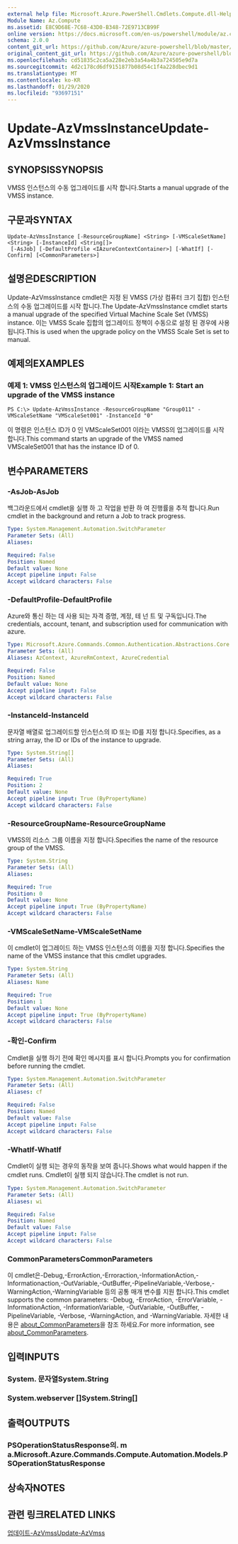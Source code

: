 ```yaml
---
external help file: Microsoft.Azure.PowerShell.Cmdlets.Compute.dll-Help.xml
Module Name: Az.Compute
ms.assetid: E8C9D68E-7C68-43D0-B348-72E9713CB99F
online version: https://docs.microsoft.com/en-us/powershell/module/az.compute/update-azvmssinstance
schema: 2.0.0
content_git_url: https://github.com/Azure/azure-powershell/blob/master/src/Compute/Compute/help/Update-AzVmssInstance.md
original_content_git_url: https://github.com/Azure/azure-powershell/blob/master/src/Compute/Compute/help/Update-AzVmssInstance.md
ms.openlocfilehash: cd51835c2ca5a228e2eb3a54a4b3a724505e9d7a
ms.sourcegitcommit: 4d2c178cd6df9151877b08d54c1f4a228dbec9d1
ms.translationtype: MT
ms.contentlocale: ko-KR
ms.lasthandoff: 01/29/2020
ms.locfileid: "93697151"
---
```

# <span data-ttu-id="65d4b-101">Update-AzVmssInstance</span><span class="sxs-lookup"><span data-stu-id="65d4b-101">Update-AzVmssInstance</span></span>

## <span data-ttu-id="65d4b-102">SYNOPSIS</span><span class="sxs-lookup"><span data-stu-id="65d4b-102">SYNOPSIS</span></span>
<span data-ttu-id="65d4b-103">VMSS 인스턴스의 수동 업그레이드를 시작 합니다.</span><span class="sxs-lookup"><span data-stu-id="65d4b-103">Starts a manual upgrade of the VMSS instance.</span></span>

## <span data-ttu-id="65d4b-104">구문과</span><span class="sxs-lookup"><span data-stu-id="65d4b-104">SYNTAX</span></span>

```
Update-AzVmssInstance [-ResourceGroupName] <String> [-VMScaleSetName] <String> [-InstanceId] <String[]>
 [-AsJob] [-DefaultProfile <IAzureContextContainer>] [-WhatIf] [-Confirm] [<CommonParameters>]
```

## <span data-ttu-id="65d4b-105">설명은</span><span class="sxs-lookup"><span data-stu-id="65d4b-105">DESCRIPTION</span></span>
<span data-ttu-id="65d4b-106">Update-AzVmssInstance cmdlet은 지정 된 VMSS (가상 컴퓨터 크기 집합) 인스턴스의 수동 업그레이드를 시작 합니다.</span><span class="sxs-lookup"><span data-stu-id="65d4b-106">The Update-AzVmssInstance cmdlet starts a manual upgrade of the specified Virtual Machine Scale Set (VMSS) instance.</span></span>
<span data-ttu-id="65d4b-107">이는 VMSS Scale 집합의 업그레이드 정책이 수동으로 설정 된 경우에 사용 됩니다.</span><span class="sxs-lookup"><span data-stu-id="65d4b-107">This is used when the upgrade policy on the VMSS Scale Set is set to manual.</span></span>

## <span data-ttu-id="65d4b-108">예제의</span><span class="sxs-lookup"><span data-stu-id="65d4b-108">EXAMPLES</span></span>

### <span data-ttu-id="65d4b-109">예제 1: VMSS 인스턴스의 업그레이드 시작</span><span class="sxs-lookup"><span data-stu-id="65d4b-109">Example 1: Start an upgrade of the VMSS instance</span></span>
```
PS C:\> Update-AzVmssInstance -ResourceGroupName "Group011" -VMScaleSetName "VMScaleSet001" -InstanceId "0"
```

<span data-ttu-id="65d4b-110">이 명령은 인스턴스 ID가 0 인 VMScaleSet001 이라는 VMSS의 업그레이드를 시작 합니다.</span><span class="sxs-lookup"><span data-stu-id="65d4b-110">This command starts an upgrade of the VMSS named VMScaleSet001 that has the instance ID of 0.</span></span>

## <span data-ttu-id="65d4b-111">변수</span><span class="sxs-lookup"><span data-stu-id="65d4b-111">PARAMETERS</span></span>

### <span data-ttu-id="65d4b-112">-AsJob</span><span class="sxs-lookup"><span data-stu-id="65d4b-112">-AsJob</span></span>
<span data-ttu-id="65d4b-113">백그라운드에서 cmdlet을 실행 하 고 작업을 반환 하 여 진행률을 추적 합니다.</span><span class="sxs-lookup"><span data-stu-id="65d4b-113">Run cmdlet in the background and return a Job to track progress.</span></span>

```yaml
Type: System.Management.Automation.SwitchParameter
Parameter Sets: (All)
Aliases:

Required: False
Position: Named
Default value: None
Accept pipeline input: False
Accept wildcard characters: False
```

### <span data-ttu-id="65d4b-114">-DefaultProfile</span><span class="sxs-lookup"><span data-stu-id="65d4b-114">-DefaultProfile</span></span>
<span data-ttu-id="65d4b-115">Azure와 통신 하는 데 사용 되는 자격 증명, 계정, 테 넌 트 및 구독입니다.</span><span class="sxs-lookup"><span data-stu-id="65d4b-115">The credentials, account, tenant, and subscription used for communication with azure.</span></span>

```yaml
Type: Microsoft.Azure.Commands.Common.Authentication.Abstractions.Core.IAzureContextContainer
Parameter Sets: (All)
Aliases: AzContext, AzureRmContext, AzureCredential

Required: False
Position: Named
Default value: None
Accept pipeline input: False
Accept wildcard characters: False
```

### <span data-ttu-id="65d4b-116">-InstanceId</span><span class="sxs-lookup"><span data-stu-id="65d4b-116">-InstanceId</span></span>
<span data-ttu-id="65d4b-117">문자열 배열로 업그레이드할 인스턴스의 ID 또는 ID를 지정 합니다.</span><span class="sxs-lookup"><span data-stu-id="65d4b-117">Specifies, as a string array, the ID or IDs of the instance to upgrade.</span></span>

```yaml
Type: System.String[]
Parameter Sets: (All)
Aliases:

Required: True
Position: 2
Default value: None
Accept pipeline input: True (ByPropertyName)
Accept wildcard characters: False
```

### <span data-ttu-id="65d4b-118">-ResourceGroupName</span><span class="sxs-lookup"><span data-stu-id="65d4b-118">-ResourceGroupName</span></span>
<span data-ttu-id="65d4b-119">VMSS의 리소스 그룹 이름을 지정 합니다.</span><span class="sxs-lookup"><span data-stu-id="65d4b-119">Specifies the name of the resource group of the VMSS.</span></span>

```yaml
Type: System.String
Parameter Sets: (All)
Aliases:

Required: True
Position: 0
Default value: None
Accept pipeline input: True (ByPropertyName)
Accept wildcard characters: False
```

### <span data-ttu-id="65d4b-120">-VMScaleSetName</span><span class="sxs-lookup"><span data-stu-id="65d4b-120">-VMScaleSetName</span></span>
<span data-ttu-id="65d4b-121">이 cmdlet이 업그레이드 하는 VMSS 인스턴스의 이름을 지정 합니다.</span><span class="sxs-lookup"><span data-stu-id="65d4b-121">Specifies the name of the VMSS instance that this cmdlet upgrades.</span></span>

```yaml
Type: System.String
Parameter Sets: (All)
Aliases: Name

Required: True
Position: 1
Default value: None
Accept pipeline input: True (ByPropertyName)
Accept wildcard characters: False
```

### <span data-ttu-id="65d4b-122">-확인</span><span class="sxs-lookup"><span data-stu-id="65d4b-122">-Confirm</span></span>
<span data-ttu-id="65d4b-123">Cmdlet을 실행 하기 전에 확인 메시지를 표시 합니다.</span><span class="sxs-lookup"><span data-stu-id="65d4b-123">Prompts you for confirmation before running the cmdlet.</span></span>

```yaml
Type: System.Management.Automation.SwitchParameter
Parameter Sets: (All)
Aliases: cf

Required: False
Position: Named
Default value: False
Accept pipeline input: False
Accept wildcard characters: False
```

### <span data-ttu-id="65d4b-124">-WhatIf</span><span class="sxs-lookup"><span data-stu-id="65d4b-124">-WhatIf</span></span>
<span data-ttu-id="65d4b-125">Cmdlet이 실행 되는 경우의 동작을 보여 줍니다.</span><span class="sxs-lookup"><span data-stu-id="65d4b-125">Shows what would happen if the cmdlet runs.</span></span>
<span data-ttu-id="65d4b-126">Cmdlet이 실행 되지 않습니다.</span><span class="sxs-lookup"><span data-stu-id="65d4b-126">The cmdlet is not run.</span></span>

```yaml
Type: System.Management.Automation.SwitchParameter
Parameter Sets: (All)
Aliases: wi

Required: False
Position: Named
Default value: False
Accept pipeline input: False
Accept wildcard characters: False
```

### <span data-ttu-id="65d4b-127">CommonParameters</span><span class="sxs-lookup"><span data-stu-id="65d4b-127">CommonParameters</span></span>
<span data-ttu-id="65d4b-128">이 cmdlet은-Debug,-ErrorAction,-Erroraction,-InformationAction,-Informationaction,-OutVariable,-OutBuffer,-PipelineVariable,-Verbose,-WarningAction,-WarningVariable 등의 공통 매개 변수를 지원 합니다.</span><span class="sxs-lookup"><span data-stu-id="65d4b-128">This cmdlet supports the common parameters: -Debug, -ErrorAction, -ErrorVariable, -InformationAction, -InformationVariable, -OutVariable, -OutBuffer, -PipelineVariable, -Verbose, -WarningAction, and -WarningVariable.</span></span> <span data-ttu-id="65d4b-129">자세한 내용은 [about_CommonParameters](https://go.microsoft.com/fwlink/?LinkID=113216)을 참조 하세요.</span><span class="sxs-lookup"><span data-stu-id="65d4b-129">For more information, see [about_CommonParameters](https://go.microsoft.com/fwlink/?LinkID=113216).</span></span>

## <span data-ttu-id="65d4b-130">입력</span><span class="sxs-lookup"><span data-stu-id="65d4b-130">INPUTS</span></span>

### <span data-ttu-id="65d4b-131">System. 문자열</span><span class="sxs-lookup"><span data-stu-id="65d4b-131">System.String</span></span>

### <span data-ttu-id="65d4b-132">System.webserver []</span><span class="sxs-lookup"><span data-stu-id="65d4b-132">System.String[]</span></span>

## <span data-ttu-id="65d4b-133">출력</span><span class="sxs-lookup"><span data-stu-id="65d4b-133">OUTPUTS</span></span>

### <span data-ttu-id="65d4b-134">PSOperationStatusResponse의. m a.</span><span class="sxs-lookup"><span data-stu-id="65d4b-134">Microsoft.Azure.Commands.Compute.Automation.Models.PSOperationStatusResponse</span></span>

## <span data-ttu-id="65d4b-135">상속자</span><span class="sxs-lookup"><span data-stu-id="65d4b-135">NOTES</span></span>

## <span data-ttu-id="65d4b-136">관련 링크</span><span class="sxs-lookup"><span data-stu-id="65d4b-136">RELATED LINKS</span></span>

[<span data-ttu-id="65d4b-137">업데이트-AzVmss</span><span class="sxs-lookup"><span data-stu-id="65d4b-137">Update-AzVmss</span></span>](./Update-AzVmss.md)



